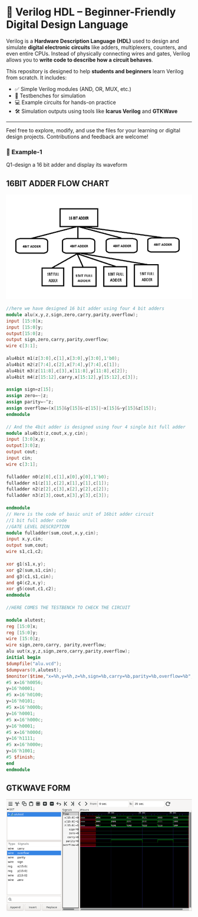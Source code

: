 # 📘 Verilog HDL – Beginner-Friendly Digital Design Language

Verilog is a **Hardware Description Language (HDL)** used to design and simulate **digital electronic circuits** like adders, multiplexers, counters, and even entire CPUs. Instead of physically connecting wires and gates, Verilog allows you to **write code to describe how a circuit behaves**.

This repository is designed to help **students and beginners** learn Verilog from scratch. It includes:

- ✅ Simple Verilog modules (AND, OR, MUX, etc.)
- 🧪 Testbenches for simulation
- 💻 Example circuits for hands-on practice
- 🛠️ Simulation outputs using tools like **Icarus Verilog** and **GTKWave**

---

Feel free to explore, modify, and use the files for your learning or digital design projects. Contributions and feedback are welcome!


### 🧾 Example-1
Q1-design a 16 bit adder and display its waveform
## 16BIT ADDER FLOW CHART

![Circuit Diagram](https://github.com/KMBABU-SPARK/VLSI-Master/blob/523ca55183cfbf5de04d33f772e4e9ba373d9639/topic1/16BITADDER.png)


```verilog
//here we have designed 16 bit adder using four 4 bit adders
module alu(x,y,z,sign,zero,carry,parity,overflow);
input [15:0]x;
input [15:0]y;
output[15:0]z;
output sign,zero,carry,parity,overflow;
wire c[3:1];

alu4bit m1(z[3:0],c[1],x[3:0],y[3:0],1'b0);
alu4bit m2(z[7:4],c[2],x[7:4],y[7:4],c[1]);
alu4bit m3(z[11:8],c[3],x[11:8],y[11:8],c[2]);
alu4bit m4(z[15:12],carry,x[15:12],y[15:12],c[3]);

assign sign=z[15];
assign zero=~|z;
assign parity=~^z;
assign overflow=(x[15]&y[15]&~z[15]|~x[15]&~y[15]&z[15]);
endmodule

// And the 4bit adder is designed using four 4 single bit full adder
module alu4bit(z,cout,x,y,cin);
input [3:0]x,y;
output[3:0]z;
output cout;
input cin;
wire c[3:1];

fulladder n0(z[0],c[1],x[0],y[0],1'b0);
fulladder n1(z[1],c[2],x[1],y[1],c[1]);
fulladder n2(z[2],c[3],x[2],y[2],c[2]);
fulladder n3(z[3],cout,x[3],y[3],c[3]);

endmodule
// Here is the code of basic unit of 16bit adder circuit
//1 bit full adder code
//GATE LEVEL DESCRIPTION 
module fulladder(sum,cout,x,y,cin);
input x,y,cin;
output sum,cout;
wire s1,c1,c2;

xor g1(s1,x,y);
xor g2(sum,s1,cin);
and g3(c1,s1,cin);
and g4(c2,x,y);
xor g5(cout,c1,c2);
endmodule

//HERE COMES THE TESTBENCH TO CHECK THE CIRCUIT

module alutest;
reg [15:0]x;
reg [15:0]y;
wire [15:0]z;
wire sign,zero,carry, parity,overflow;
alu uut(x,y,z,sign,zero,carry,parity,overflow);
initial begin
$dumpfile("alu.vcd");
$dumpvars(0,alutest);
$monitor($time,"x=%h,y=%h,z=%h,sign=%b,carry=%b,parity=%b,overflow=%b",x,y,z,sign,carry,parity,overflow);
#5 x=16'h0056;
y=16'h0001;
#5 x=16'h0100;
y=16'h0101;
#5 x=16'h000b;
y=16'h0001;
#5 x=16'h000c;
y=16'h0001;
#5 x=16'h000d;
y=16'h1111;
#5 x=16'h000e;
y=16'h1001;
#5 $finish;
end
endmodule
```
## GTKWAVE FORM
![Circuit Diagram](https://github.com/KMBABU-SPARK/VLSI-Master/blob/af707deb259ce5c88399e562922dc05d146f138c/topic1/gtkwaveform.png)
